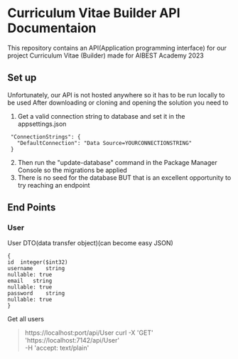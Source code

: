 # Curriculum Vitae Builder API Documentaion
This repository contains an API(Application programming interface) for our project Curriculum Vitae (Builder) 
made for AIBEST Academy 2023

## Set up
Unfortunately, our API is not hosted anywhere so it has to be run locally to be used
After downloading or cloning and opening the solution you need to

1. Get a valid connection string to database and set it in the appsettings.json
```
 "ConnectionStrings": {
   "DefaultConnection": "Data Source=YOURCONNECTIONSTRING"
 }
```

2. Then run the "update-database" command in the Package Manager Console so the migrations be applied
3. There is no seed for the database BUT that is an excellent opportunity to try reaching an endpoint

## End Points
### User
User DTO(data transfer object)(can become easy JSON)
```
{
id	integer($int32)
username	string
nullable: true
email	string
nullable: true
password	string
nullable: true
}
```
Get all users
>https://localhost:port/api/User
> curl -X 'GET' \
  'https://localhost:7142/api/User' \
  -H 'accept: text/plain'
